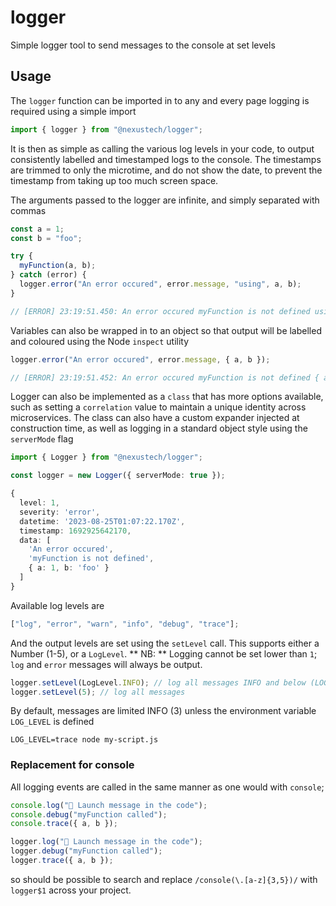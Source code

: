 # logger

Simple logger tool to send messages to the console at set levels

## Usage

The `logger` function can be imported in to any and every page logging is required using a simple import

```ts
import { logger } from "@nexustech/logger";
```

It is then as simple as calling the various log levels in your code, to output consistently labelled and
timestamped logs to the console. The timestamps are trimmed to only the microtime, and do not show the date,
to prevent the timestamp from taking up too much screen space.

The arguments passed to the logger are infinite, and simply separated with commas

```ts
const a = 1;
const b = "foo";

try {
  myFunction(a, b);
} catch (error) {
  logger.error("An error occured", error.message, "using", a, b);
}

// [ERROR] 23:19:51.450: An error occured myFunction is not defined using 1 foo
```

Variables can also be wrapped in to an object so that output will be labelled and coloured using the Node `inspect` utility

```ts
logger.error("An error occured", error.message, { a, b });

// [ERROR] 23:19:51.452: An error occured myFunction is not defined { a: 1, b: 'foo' }
```

Logger can also be implemented as a `class` that has more options available, such as setting a `correlation`
value to maintain a unique identity across microservices. The class can also have a custom expander injected
at construction time, as well as logging in a standard object style using the `serverMode` flag

```ts
import { Logger } from "@nexustech/logger";

const logger = new Logger({ serverMode: true });

{
  level: 1,
  severity: 'error',
  datetime: '2023-08-25T01:07:22.170Z',
  timestamp: 1692925642170,
  data: [
    'An error occured',
    'myFunction is not defined',
    { a: 1, b: 'foo' }
  ]
}
```

Available log levels are

```ts
["log", "error", "warn", "info", "debug", "trace"];
```

And the output levels are set using the `setLevel` call. This supports either a Number (1-5), or a `LogLevel`.
** NB: ** Logging cannot be set lower than `1`; `log` and `error` messages will always be output.

```ts
logger.setLevel(LogLevel.INFO); // log all messages INFO and below (LOG, ERROR, and WARN)
logger.setLevel(5); // log all messages
```

By default, messages are limited INFO (3) unless the environment variable `LOG_LEVEL` is defined

```
LOG_LEVEL=trace node my-script.js
```

### Replacement for console

All logging events are called in the same manner as one would with `console`;

```ts
console.log("🚀 Launch message in the code");
console.debug("myFunction called");
console.trace({ a, b });

logger.log("🚀 Launch message in the code");
logger.debug("myFunction called");
logger.trace({ a, b });
```

so should be possible to search and replace `/console(\.[a-z]{3,5})/` with `logger$1` across your project.
